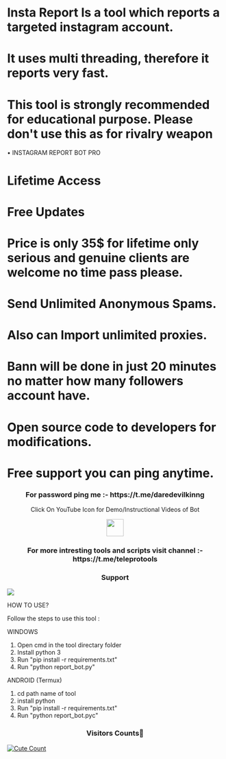 
# Insta Report Is a tool which reports a targeted instagram account. 
# It uses multi threading, therefore it reports very fast. 
# This tool is strongly recommended for educational purpose. Please don't use this as for rivalry weapon

• INSTAGRAM REPORT BOT PRO

# Lifetime Access
# Free Updates
# Price is only 35$ for lifetime only serious and genuine clients are welcome no time pass please.
# Send Unlimited Anonymous Spams.
# Also can Import unlimited proxies.
# Bann will be done in just 20 minutes no matter how many followers account have.
# Open source code to developers for modifications.
# Free support you can ping anytime.


<h3 align="center">For password ping me :- https://t.me/daredevilkinng</h3>


<p align="center">
  Click On YouTube Icon for Demo/Instructional Videos of Bot
</p>
<p align="center">
  <a href="https://youtu.be/s-z1Yhs8usQ">
    <img src="https://www.iconsdb.com/icons/preview/red/youtube-4-xxl.png" width="40" height="40">
  </a>
</p>

<h3 align="center">For more intresting tools and scripts visit channel :- https://t.me/teleprotools</h3>

<h3 align="center">Support</h3><a href="https://t.me/daredevilkinng"><img src="https://img.shields.io/badge/Contact%20Owner-red.svg?logo=Telegram"></a>


HOW TO USE?

Follow the steps to use this tool : 

WINDOWS

1. Open cmd in the tool directary folder
2. Install python 3
3. Run "pip install -r requirements.txt"
4. Run "python report_bot.py"

ANDROID (Termux)

1. cd path name of tool
2. install python
3. Run "pip install -r requirements.txt" 
4. Run "python report_bot.pyc"



<h3 align="center">Visitors Counts👀</h3>
<a href="https://github.com/daredevilkinng/Insta-Report-Bot"><img alt="Cute Count" 
src="https://count.getloli.com/get/@Insta-Report-Bot?theme=rule34" /></a>
